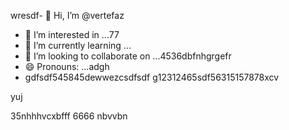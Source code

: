 wresdf- 👋 Hi, I’m @vertefaz
- 👀 I’m interested in ...77
- 🌱 I’m currently learning ...
- 💞️ I’m looking to collaborate on ...4536dbfnhgrgefr
- 😄 Pronouns: ...adgh
- gdfsdf545845dewwezcsdfsdf
g12312465sdf56315157878xcv
<!---fgjsf544545688521file) appears on your GitHub profile.dfa3vcb
You can click the Preview link to take a look at your45 changes.gf23jhmhj
--->yuj
35nhhhvcxbfff
6666
nbvvbn
